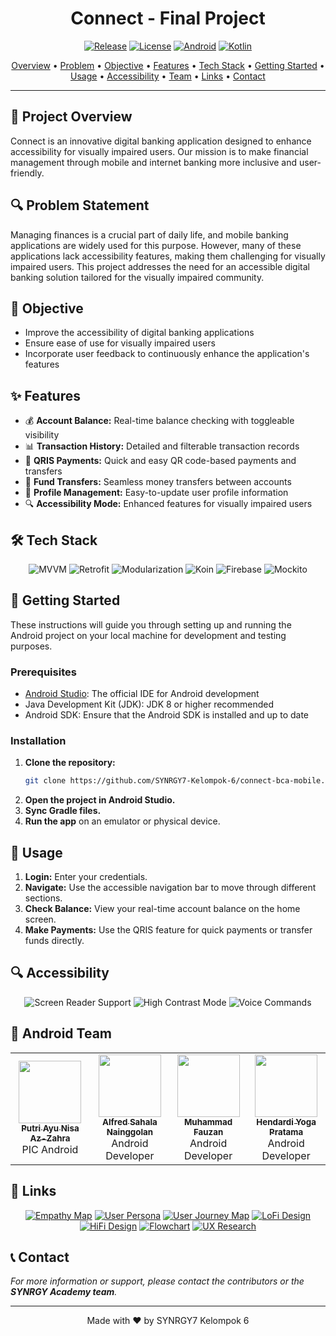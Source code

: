 <div align="center">

# Connect - Final Project

[![Release](https://img.shields.io/github/v/release/SYNRGY7-Kelompok-6/connect-bca-mobile?color=%23FDD835&style=for-the-badge)](https://github.com/SYNRGY7-Kelompok-6/connect-bca-mobile/releases)
[![License](https://img.shields.io/badge/License-MIT-blue.svg?style=for-the-badge)](LICENSE)
[![Android](https://img.shields.io/badge/Android-3DDC84?style=for-the-badge&logo=android&logoColor=white)](https://www.android.com/)
[![Kotlin](https://img.shields.io/badge/Kotlin-0095D5?&style=for-the-badge&logo=kotlin&logoColor=white)](https://kotlinlang.org/)

<p align="center">
  <a href="#-project-overview">Overview</a> •
  <a href="#-problem-statement">Problem</a> •
  <a href="#-objective">Objective</a> •
  <a href="#-features">Features</a> •
  <a href="#-tech-stack">Tech Stack</a> •
  <a href="#-getting-started">Getting Started</a> •
  <a href="#-usage">Usage</a> •
  <a href="#-accessibility">Accessibility</a> •
  <a href="#-android-team">Team</a> •
  <a href="#-links">Links</a> •
  <a href="#-contact">Contact</a>
</p>

</div>

---

## 🌟 Project Overview

Connect is an innovative digital banking application designed to enhance accessibility for visually impaired users. Our mission is to make financial management through mobile and internet banking more inclusive and user-friendly.

## 🔍 Problem Statement

Managing finances is a crucial part of daily life, and mobile banking applications are widely used for this purpose. However, many of these applications lack accessibility features, making them challenging for visually impaired users. This project addresses the need for an accessible digital banking solution tailored for the visually impaired community.

## 🎯 Objective

- Improve the accessibility of digital banking applications
- Ensure ease of use for visually impaired users
- Incorporate user feedback to continuously enhance the application's features

## ✨ Features

- 💰 **Account Balance:** Real-time balance checking with toggleable visibility
- 📊 **Transaction History:** Detailed and filterable transaction records
- 📱 **QRIS Payments:** Quick and easy QR code-based payments and transfers
- 💸 **Fund Transfers:** Seamless money transfers between accounts
- 👤 **Profile Management:** Easy-to-update user profile information
- 🔍 **Accessibility Mode:** Enhanced features for visually impaired users

## 🛠 Tech Stack

<p align="center">
  <img src="https://img.shields.io/badge/MVVM-Architecture-blue?style=for-the-badge&logo=android" alt="MVVM">
  <img src="https://img.shields.io/badge/Retrofit-HTTP%20Client-orange?style=for-the-badge&logo=square" alt="Retrofit">
  <img src="https://img.shields.io/badge/Modularization-Structure-green?style=for-the-badge&logo=android" alt="Modularization">
  <img src="https://img.shields.io/badge/Koin-Dependency%20Injection-red?style=for-the-badge&logo=koin" alt="Koin">
  <img src="https://img.shields.io/badge/Firebase-Services-yellow?style=for-the-badge&logo=firebase" alt="Firebase">
  <img src="https://img.shields.io/badge/Mockito-Testing-lightgrey?style=for-the-badge&logo=junit5" alt="Mockito">
</p>

## 🚀 Getting Started

These instructions will guide you through setting up and running the Android project on your local machine for development and testing purposes.

### Prerequisites

- [Android Studio](https://developer.android.com/studio): The official IDE for Android development
- Java Development Kit (JDK): JDK 8 or higher recommended
- Android SDK: Ensure that the Android SDK is installed and up to date

### Installation

1. **Clone the repository:**
   ```sh
   git clone https://github.com/SYNRGY7-Kelompok-6/connect-bca-mobile.git

2. **Open the project in Android Studio.**
3. **Sync Gradle files.**
4. **Run the app** on an emulator or physical device.
   
## 📱 Usage
1. **Login:** Enter your credentials.
2. **Navigate:** Use the accessible navigation bar to move through different sections.
3. **Check Balance:** View your real-time account balance on the home screen.
4. **Make Payments:** Use the QRIS feature for quick payments or transfer funds directly.

## 🔍 Accessibility

<p align="center">
  <img src="https://img.shields.io/badge/Screen%20Reader-Support-blue?style=for-the-badge&logo=android" alt="Screen Reader Support">
  <img src="https://img.shields.io/badge/High%20Contrast-Mode-purple?style=for-the-badge&logo=android" alt="High Contrast Mode">
  <img src="https://img.shields.io/badge/Voice-Commands-green?style=for-the-badge&logo=android" alt="Voice Commands">
</p>

## 👥 Android Team

<table>
  <tr>
    <td align="center"><a href="https://github.com/Puay12"><img src="https://github.com/Puay12.png" width="100px;" alt=""/><br /><sub><b>Putri Ayu Nisa Az-Zahra</b></sub></a><br />PIC Android</td>
    <td align="center"><a href="https://github.com/alfredsn"><img src="https://github.com/alfredsn.png" width="100px;" alt=""/><br /><sub><b>Alfred Sahala Nainggolan</b></sub></a><br />Android Developer</td>
    <td align="center"><a href="https://github.com/MZannn"><img src="https://github.com/MZannn.png" width="100px;" alt=""/><br /><sub><b>Muhammad Fauzan</b></sub></a><br />Android Developer</td>
    <td align="center"><a href="https://github.com/Hen2721"><img src="https://github.com/Hen2721.png" width="100px;" alt=""/><br /><sub><b>Hendardi Yoga Pratama</b></sub></a><br />Android Developer</td>
  </tr>
</table>

## 🔗 Links

<p align="center">
  <a href="https://www.figma.com/board/xIcNW5v748G5Dl9J8TkUhI/UX-Research-Kelompok-6?node-id=193-1328&t=xx0sVpEItSuLakjr-4"><img src="https://img.shields.io/badge/Empathy%20Map-Figma-F24E1E?style=for-the-badge&logo=figma" alt="Empathy Map"></a>
  <a href="https://www.figma.com/board/xIcNW5v748G5Dl9J8TkUhI/UX-Research-Kelompok-6?node-id=158-433&t=q0VfNfzQwHRqhJKN-4"><img src="https://img.shields.io/badge/User%20Persona-Figma-F24E1E?style=for-the-badge&logo=figma" alt="User Persona"></a>
  <a href="https://www.figma.com/board/xIcNW5v748G5Dl9J8TkUhI/UX-Research-Kelompok-6?node-id=190-1099&t=q0VfNfzQwHRqhJKN-4"><img src="https://img.shields.io/badge/User%20Journey%20Map-Figma-F24E1E?style=for-the-badge&logo=figma" alt="User Journey Map"></a>
  <a href="https://www.figma.com/design/6tGY7n0fyn22JSvy5HTM8h/Connect-Final-Project?node-id=4623-5866"><img src="https://img.shields.io/badge/LoFi%20Design-Figma-F24E1E?style=for-the-badge&logo=figma" alt="LoFi Design"></a>
  <a href="https://www.figma.com/design/6tGY7n0fyn22JSvy5HTM8h/Connect-Final-Project?node-id=3987-1958&t=0Qo6Hb7Y8Ck9mGRA-1"><img src="https://img.shields.io/badge/HiFi%20Design-Figma-F24E1E?style=for-the-badge&logo=figma" alt="HiFi Design"></a>
  <a href="https://www.figma.com/board/xIcNW5v748G5Dl9J8TkUhI/UX-Research-Kelompok-6?node-id=193-1324&t=uLIfM6d0XnMY4tM2-4"><img src="https://img.shields.io/badge/Flowchart-Figma-F24E1E?style=for-the-badge&logo=figma" alt="Flowchart"></a>
  <a href="https://www.figma.com/board/xIcNW5v748G5Dl9J8TkUhI/UX-Research-Kelompok-6?node-id=140-488&t=o9R3a2uR8pMIp1yl-4"><img src="https://img.shields.io/badge/UX%20Research-Figma-F24E1E?style=for-the-badge&logo=figma" alt="UX Research"></a>
</p>

## 📞 Contact
  *For more information or support, please contact the contributors or the **SYNRGY Academy team**.*
  
---

<div align="center"> Made with ❤️ by SYNRGY7 Kelompok 6 </div>
